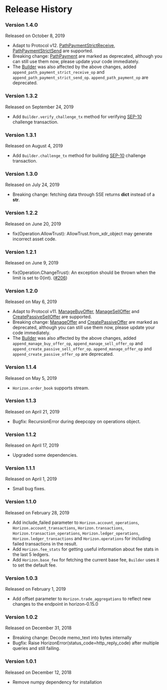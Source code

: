 Release History
===============

### Version 1.4.0
Released on October 8, 2019
  - Adapt to Protocol v12. [PathPaymentStrictReceive](https://github.com/StellarCN/py-stellar-base/blob/e2663afdcc/stellar_base/operation.py#L307), 
  [PathPaymentStrictSend](https://github.com/StellarCN/py-stellar-base/blob/e2663afdcc/stellar_base/operation.py#L403) are supported.
  - Breaking change: [PathPayment](https://github.com/StellarCN/py-stellar-base/blob/e2663afdcc/stellar_base/operation.py#L1352) are marked as deprecated, although you can still use them now, please update your code immediately.
  - The [Builder](https://github.com/StellarCN/py-stellar-base/blob/e2663afdcc/stellar_base/builder.py) was also affected by the above changes, added `append_path_payment_strict_receive_op` and `append_path_payment_strict_send_op`. `append_path_payment_op` are deprecated.

### Version 1.3.2
Released on September 24, 2019
  - Add `Builder.verify_challenge_tx` method for verifying [SEP-10](https://github.com/stellar/stellar-protocol/blob/master/ecosystem/sep-0010.md) challenge transaction.

### Version 1.3.1
Released on August 4, 2019
  - Add `Builder.challenge_tx` method for building [SEP-10](https://github.com/stellar/stellar-protocol/blob/master/ecosystem/sep-0010.md) challenge transaction.

### Version 1.3.0
Released on July 24, 2019
  - Breaking change: fetching data through SSE returns **dict** instead of a **str**.

### Version 1.2.2
Released on June 20, 2019
  - fix(Operation.AllowTrust): AllowTrust.from_xdr_object may generate incorrect asset code.

### Version 1.2.1
Released on June 9, 2019
  - fix(Operation.ChangeTrust): An exception should be thrown when the limit is set to 0(int). ([#206](https://github.com/StellarCN/py-stellar-base/pull/206))

### Version 1.2.0
Released on May 6, 2019
  - Adapt to Protocol v11. [ManageBuyOffer](https://github.com/StellarCN/py-stellar-base/blob/279aec10663a32662f8fe48c5d20a752f13f5946/stellar_base/operation.py#L741), 
  [ManageSellOffer](https://github.com/StellarCN/py-stellar-base/blob/279aec10663a32662f8fe48c5d20a752f13f5946/stellar_base/operation.py#L830) 
  and [CreatePassiveSellOffer](https://github.com/StellarCN/py-stellar-base/blob/279aec10663a32662f8fe48c5d20a752f13f5946/stellar_base/operation.py#L921) are supported.
  - Breaking change: [ManageOffer](https://github.com/StellarCN/py-stellar-base/blob/279aec10663a32662f8fe48c5d20a752f13f5946/stellar_base/operation.py#L1236) 
  and [CreatePassiveOffer](https://github.com/StellarCN/py-stellar-base/blob/279aec10663a32662f8fe48c5d20a752f13f5946/stellar_base/operation.py#L1244) are marked as deprecated, although you can still use them now, please update your code immediately.
  - The [Builder](https://github.com/StellarCN/py-stellar-base/blob/279aec10663a32662f8fe48c5d20a752f13f5946/stellar_base/builder.py) was also affected by the above changes, added `append_manage_buy_offer_op`, `append_manage_sell_offer_op` and `append_create_passive_sell_offer_op`. `append_manage_offer_op` and `append_create_passive_offer_op` are deprecated.

### Version 1.1.4
Released on May 5, 2019
  - `Horizon.order_book` supports stream.

### Version 1.1.3
Released on April 21, 2019
  - Bugfix: RecursionError during deepcopy on operations object.

### Version 1.1.2
Released on April 17, 2019
  - Upgraded some dependencies.

### Version 1.1.1
Released on April 1, 2019
  - Small bug fixes.

### Version 1.1.0
Released on February 28, 2019
  - Add include_failed parameter to `Horizon.account_operations`, `Horizon.account_transactions`, `Horizon.transactions`,
    `Horizon.transaction_operations`, `Horizon.ledger_operations`, `Horizon.ledger_transactions` 
    and `Horizon.operations` for including failed transactions in the result.
  - Add `Horizon.fee_stats` for getting useful information about fee stats in the last 5 ledgers.
  - Add `Horizon.base_fee` for fetching the current base fee, `Builder` uses it to set the default fee.

### Version 1.0.3 
Released on February 1, 2019
  - Add offset parameter to `Horizon.trade_aggregations` to reflect new changes to the endpoint in horizon-0.15.0

### Version 1.0.2 
Released on December 31, 2018
  - Breaking change: Decode memo_text into bytes internally
  - Bugfix: Raise HorizonError(status_code=http_reply_code) after multiple queries and still failing.

### Version 1.0.1 
Released on December 12, 2018
  - Remove numpy dependency for installation
